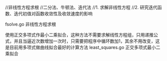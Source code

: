 //非线性方程求根
//二分法、牛顿法、迭代法
//1. 求解非线性方程
//2. 研究迭代函数、迭代初值对函数收敛性及收敛速度的影响

fsolve.go 非线性方程求根


使用正交多项式作最小二乘拟合，这种方法不需要求解线性方程组，只用递推公式，并且当逼近次数增加一次时，只需要把程序中循环数加1，其余不用改变，这是目前用多项式做曲线拟合最好的计算方法
least_squares.go 正交多项式最小二乘拟合


